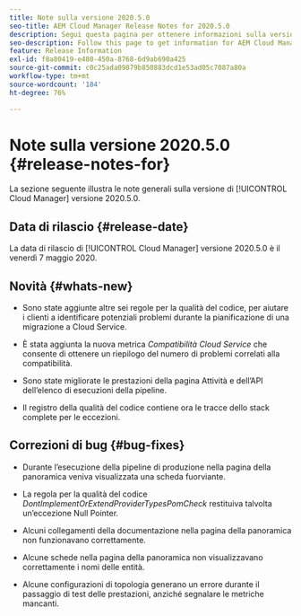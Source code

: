 ```yaml
---
title: Note sulla versione 2020.5.0
seo-title: AEM Cloud Manager Release Notes for 2020.5.0
description: Segui questa pagina per ottenere informazioni sulla versione 2020.5.0 di Cloud Manager
seo-description: Follow this page to get information for AEM Cloud Manager Release 2020.5.0
feature: Release Information
exl-id: f8a80419-e480-450a-8768-6d9ab690a425
source-git-commit: c0c25ada09879b850883dcd1e53ad05c7087a80a
workflow-type: tm+mt
source-wordcount: '184'
ht-degree: 76%

---
```


# Note sulla versione 2020.5.0 {#release-notes-for}

La sezione seguente illustra le note generali sulla versione di [!UICONTROL Cloud Manager] versione 2020.5.0.

## Data di rilascio {#release-date}

La data di rilascio di [!UICONTROL Cloud Manager] versione 2020.5.0 è il venerdì 7 maggio 2020.

## Novità {#whats-new}

* Sono state aggiunte altre sei regole per la qualità del codice, per aiutare i clienti a identificare potenziali problemi durante la pianificazione di una migrazione a Cloud Service.

* È stata aggiunta la nuova metrica *Compatibilità Cloud Service* che consente di ottenere un riepilogo del numero di problemi correlati alla compatibilità.

* Sono state migliorate le prestazioni della pagina Attività e dell’API dell’elenco di esecuzioni della pipeline.

* Il registro della qualità del codice contiene ora le tracce dello stack complete per le eccezioni.

## Correzioni di bug {#bug-fixes}

* Durante l’esecuzione della pipeline di produzione nella pagina della panoramica veniva visualizzata una scheda fuorviante.

* La regola per la qualità del codice *DontImplementOrExtendProviderTypesPomCheck* restituiva talvolta un’eccezione Null Pointer.

* Alcuni collegamenti della documentazione nella pagina della panoramica non funzionavano correttamente.

* Alcune schede nella pagina della panoramica non visualizzavano correttamente i nomi delle entità.

* Alcune configurazioni di topologia generano un errore durante il passaggio di test delle prestazioni, anziché segnalare le metriche mancanti.
